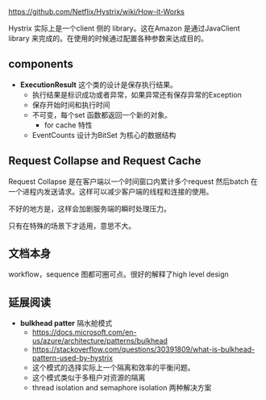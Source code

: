 


https://github.com/Netflix/Hystrix/wiki/How-it-Works

Hystrix 实际上是一个client 侧的 library。这在Amazon 是通过JavaClient library 来完成的。在使用的时候通过配置各种参数来达成目的。

## components

- **ExecutionResult**  这个类的设计是保存执行结果。
	- 执行结果是标识成功或者异常，如果异常还有保存异常的Exception
	- 保存开始时间和执行时间
	- 不可变，每个set 函数都返回一个新的对象。
		- for cache 特性
	- EventCounts 设计为BitSet 为核心的数据结构

## Request Collapse and Request Cache

Request Collapse 是在客户端以一个时间窗口内累计多个request 然后batch 在一个进程内发送请求。这样可以减少客户端的线程和连接的使用。

不好的地方是，这样会加剧服务端的瞬时处理压力。

只有在特殊的场景下才适用，意思不大。

## 文档本身
workflow，sequence 图都可圈可点。很好的解释了high level design


## 延展阅读
* **bulkhead patter**    隔水舱模式   
	* https://docs.microsoft.com/en-us/azure/architecture/patterns/bulkhead
	* https://stackoverflow.com/questions/30391809/what-is-bulkhead-pattern-used-by-hystrix
	* 这个模式的选择实际上一个隔离和效率的平衡问题。
	* 这个模式类似于多租户对资源的隔离
	* thread isolation and semaphore isolation 两种解决方案
<!--stackedit_data:
eyJoaXN0b3J5IjpbLTIwMTIzNzY5NzUsLTIwOTU2MDA2OTUsLT
EzOTc3NzYwMzgsLTI5MzgzMDddfQ==
-->